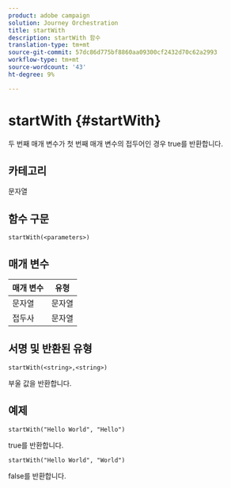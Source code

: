 ```yaml
---
product: adobe campaign
solution: Journey Orchestration
title: startWith
description: startWith 함수
translation-type: tm+mt
source-git-commit: 57dc86d775bf8860aa09300cf2432d70c62a2993
workflow-type: tm+mt
source-wordcount: '43'
ht-degree: 9%

---
```



# startWith {#startWith}

두 번째 매개 변수가 첫 번째 매개 변수의 접두어인 경우 true를 반환합니다.

## 카테고리

문자열

## 함수 구문

`startWith(<parameters>)`

## 매개 변수

| 매개 변수 | 유형 |
|-------------|--------|
| 문자열 | 문자열 |
| 접두사 | 문자열 |

## 서명 및 반환된 유형

`startWith(<string>,<string>)`

부울 값을 반환합니다.

## 예제

`startWith("Hello World", "Hello")`

true를 반환합니다.

`startWith("Hello World", "World")`

false를 반환합니다.
